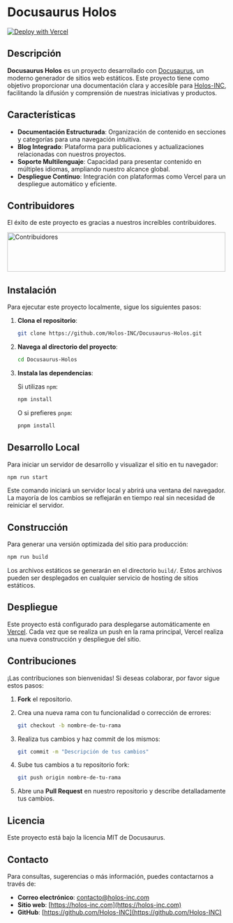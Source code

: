 # Docusaurus Holos

<a href="https://holos-doc.vercel.app"><img src="https://vercel.com/button" alt="Deploy with Vercel"/></a>

## Descripción

**Docusaurus Holos** es un proyecto desarrollado con [Docusaurus](https://docusaurus.io/), un moderno generador de sitios web estáticos. Este proyecto tiene como objetivo proporcionar una documentación clara y accesible para [Holos-INC](https://github.com/Holos-INC), facilitando la difusión y comprensión de nuestras iniciativas y productos.

## Características

- **Documentación Estructurada**: Organización de contenido en secciones y categorías para una navegación intuitiva.
- **Blog Integrado**: Plataforma para publicaciones y actualizaciones relacionadas con nuestros proyectos.
- **Soporte Multilenguaje**: Capacidad para presentar contenido en múltiples idiomas, ampliando nuestro alcance global.
- **Despliegue Continuo**: Integración con plataformas como Vercel para un despliegue automático y eficiente.

## Contribuidores
El éxito de este proyecto es gracias a nuestros increíbles contribuidores.

<a href="https://github.com/Holos-INC/Docusaurus-Holos/graphs/contributors">
  <img src="https://contrib.rocks/image?repo=Holos-INC/Docusaurus-Holos" width="500" height="90" alt="Contribuidores" />
</a>


## Instalación

Para ejecutar este proyecto localmente, sigue los siguientes pasos:

1. **Clona el repositorio**:

   ```bash
   git clone https://github.com/Holos-INC/Docusaurus-Holos.git
   ```

2. **Navega al directorio del proyecto**:

   ```bash
   cd Docusaurus-Holos
   ```

3. **Instala las dependencias**:

   Si utilizas `npm`:

   ```bash
   npm install
   ```

   O si prefieres `pnpm`:

   ```bash
   pnpm install
   ```

## Desarrollo Local

Para iniciar un servidor de desarrollo y visualizar el sitio en tu navegador:

```bash
npm run start
```

Este comando iniciará un servidor local y abrirá una ventana del navegador. La mayoría de los cambios se reflejarán en tiempo real sin necesidad de reiniciar el servidor.

## Construcción

Para generar una versión optimizada del sitio para producción:

```bash
npm run build
```

Los archivos estáticos se generarán en el directorio `build/`. Estos archivos pueden ser desplegados en cualquier servicio de hosting de sitios estáticos.

## Despliegue

Este proyecto está configurado para desplegarse automáticamente en [Vercel](https://vercel.com/). Cada vez que se realiza un push en la rama principal, Vercel realiza una nueva construcción y despliegue del sitio.

## Contribuciones

¡Las contribuciones son bienvenidas! Si deseas colaborar, por favor sigue estos pasos:

1. **Fork** el repositorio.
2. Crea una nueva rama con tu funcionalidad o corrección de errores:

   ```bash
   git checkout -b nombre-de-tu-rama
   ```

3. Realiza tus cambios y haz commit de los mismos:

   ```bash
   git commit -m "Descripción de tus cambios"
   ```

4. Sube tus cambios a tu repositorio fork:

   ```bash
   git push origin nombre-de-tu-rama
   ```

5. Abre una **Pull Request** en nuestro repositorio y describe detalladamente tus cambios.

## Licencia

Este proyecto está bajo la licencia MIT de Docusaurus.

## Contacto

Para consultas, sugerencias o más información, puedes contactarnos a través de:

- **Correo electrónico**: [contacto@holos-inc.com](mailto:contacto@holos-inc.com)
- **Sitio web**: [https://holos-inc.com](https://holos-inc.com)
- **GitHub**: [https://github.com/Holos-INC](https://github.com/Holos-INC)

